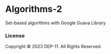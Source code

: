 # Algorithms-2
Set-based algorithms with Google Guava Library

### License
Copyright &copy; 2023 DEP-11. All Rights Reserved.
